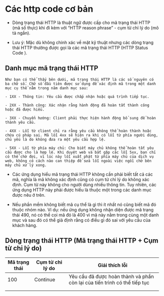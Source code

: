 # Các http code cơ bản

- Dòng trạng thái HTTP là thuật ngữ được cấp cho mã trạng thái HTTP (mã số thực) khi đi kèm với “HTTP reason phrase” - cụm từ chỉ lý do (mô tả ngắn).

- Lưu ý: Mặc dù không chính xác về mặt kỹ thuật nhưng các dòng trạng thái HTTP thường được gọi là các mã trạng thái HTTP (HTTP Status Code ).

## Danh mục mã trạng thái HTTP

    Như bạn có thể thấy bên dưới, mã trạng thái HTTP là các số nguyên có ba chữ số. Chữ số đầu tiên được sử dụng để xác định mã trong một danh mục cụ thể nằm trong năm danh mục sau:

    - 1XX - Thông tin: Yêu cầu được chấp nhận hoặc quá trình tiếp tục.

    - 2XX - Thành công: Xác nhận rằng hành động đã hoàn tất thành công hoặc đã được hiểu.

    - 3XX - Chuyển hướng: Client phải thực hiện hành động bổ sung để hoàn thành yêu cầu.

    - 4XX - Lỗi từ client chỉ ra rằng yêu cầu không thể hoàn thành hoặc chứa cú pháp sai. Mã lỗi 4xx sẽ hiện ra khi có lỗi từ phía người dùng, chủ yếu là do không đưa ra một yêu cầu hợp lệ.

    - 5XX - Lỗi từ phía máy chủ: Cho biết máy chủ không thể hoàn tất yêu cầu được cho là hợp lệ. Khi duyệt web và bắt gặp các lỗi 5xx, bạn chỉ có thể chờ đợi, vì lúc này lỗi xuất phát từ phía máy chủ của dịch vụ web, không có cách nào can thiệp để sửa lỗi ngoài việc ngồi chờ bên máy chủ xử lý xong.

- Các ứng dụng hiểu mã trạng thái HTTP không cần phải biết tất cả các mã, nghĩa là mã không xác định cũng có cụm từ chỉ lý do không xác định. Cụm từ này không cho người dùng nhiều thông tin. Tuy nhiên, các ứng dụng HTTP này phải được hiểu là thuộc một trong các danh mục được nêu ở trên.

- Nếu phần mềm không biết mã cụ thể là gì thì ít nhất nó cũng biết mã đó thuộc nhóm nào. Ví dụ: nếu ứng dụng không nhận diện được mã trạng thái 490, nó có thể coi mã đó là 400 vì mã này nằm trong cùng một danh mục và sau đó có thể giả định rằng có điều gì đó sai với yêu cầu của khách hàng.

## Dòng trạng thái HTTP (Mã trạng thái HTTP + Cụm từ chỉ lý do)

| Mã trạng thái    | Cụm từ chỉ lý do     | Giải thích lỗi        |
|------------------|----------------------|-----------------------|
|   100 | Continue | Yêu cầu đã được hoàn thành và phần còn lại của tiến trình có thể tiếp tục |
||||
||||